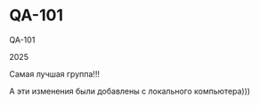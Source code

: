 # QA-101

QA-101

2025

Самая лучшая группа!!!

А эти изменения были добавлены с локального  компьютера)))
